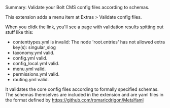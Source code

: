 Summary: Validate your Bolt CMS config files according to schemas.

This extension adds a menu item at Extras > Validate config files.

When you clidk the link, you'll see a page with validation results spitting out stuff like this:

  * contenttypes.yml is invalid: The node 'root.entries' has not allowed extra key(s): singular_slog
  * taxonomy.yml valid.
  * config.yml valid.
  * config_local.yml valid.
  * menu.yml valid.
  * permissions.yml valid.
  * routing.yml valid.

It validates the core config files according to formally specified schemas.  The schemas themselves are included in the extension and are yaml files in the format defined by https://github.com/romaricdrigon/MetaYaml
